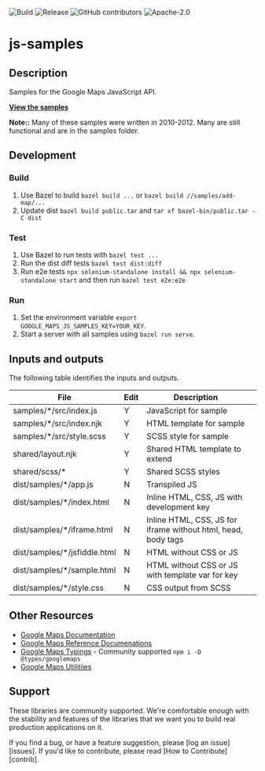 ![Build](https://github.com/googlemaps/js-samples/workflows/Build/badge.svg)
![Release](https://github.com/googlemaps/js-samples/workflows/Release/badge.svg)
![GitHub contributors](https://img.shields.io/github/contributors/googlemaps/js-samples)
![Apache-2.0](https://img.shields.io/badge/license-Apache-blue)

# js-samples

## Description

Samples for the Google Maps JavaScript API.

**[View the samples](https://googlemaps.github.io/js-samples/dist/)**

**Note::** Many of these samples were written in 2010-2012. Many are still functional and are in the samples folder.

## Development

### Build

1. Use Bazel to build `bazel build ...` or `bazel build //samples/add-map/...`
1. Update dist `bazel build public.tar` and `tar xf bazel-bin/public.tar -C dist`

### Test

1. Use Bazel to run tests with `bazel test ...`
1. Run the dist diff tests `bazel test dist:diff`
1. Run e2e tests `npx selenium-standalone install && npx selenium-standalone start` and then run `bazel test e2e:e2e`

### Run

1. Set the environment variable `export GOOGLE_MAPS_JS_SAMPLES_KEY=YOUR_KEY`.
1. Start a server with all samples using `bazel run serve`.

## Inputs and outputs

The following table identifies the inputs and outputs.

| File                          | Edit | Description                                        |     |
| ----------------------------- | ---- | -------------------------------------------------- | --- |
| samples/\*/src/index.js       | Y    | JavaScript for sample                              |
| samples/\*/src/index.njk      | Y    | HTML template for sample                           |
| samples/\*/src/style.scss     | Y    | SCSS style for sample                              |
| shared/layout.njk             | Y    | Shared HTML template to extend                     |
| shared/scss/\*                | Y    | Shared SCSS styles                                 |
| dist/samples/\*/app.js        | N    | Transpiled JS                                      |
| dist/samples/\*/index.html    | N    | Inline HTML, CSS, JS with development key          |
| dist/samples/\*/iframe.html    | N    | Inline HTML, CSS, JS for iframe without html, head, body tags       |
| dist/samples/\*/jsfiddle.html | N    | HTML without CSS or JS                             |
| dist/samples/\*/sample.html   | N    | HTML without CSS or JS with template var for key   |
| dist/samples/\*/style.css     | N    | CSS output from SCSS                               |

## Other Resources

- [Google Maps Documentation](https://developers.google.com/maps/documentation/javascript/tutorial)
- [Google Maps Reference Documenations](https://developers.google.com/maps/documentation/javascript/reference/)
- [Google Maps Typings](https://github.com/DefinitelyTyped/DefinitelyTyped/tree/master/types/googlemaps) - Community supported `npm i -D @types/googlemaps`
- [Google Maps Utilitiies](https://github.com/googlemaps/v3-utility-library)

## Support

These libraries are community supported. We're comfortable enough with the stability and features of
the libraries that we want you to build real production applications on it.

If you find a bug, or have a feature suggestion, please [log an issue][issues]. If you'd like to
contribute, please read [How to Contribute][contrib].
